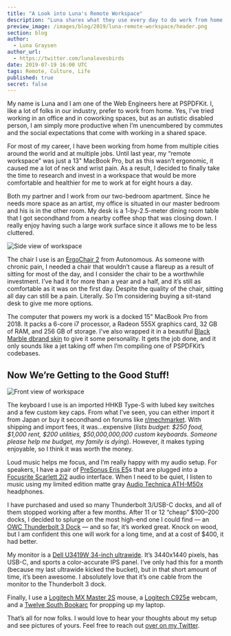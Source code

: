```yaml
---
title: "A Look into Luna's Remote Workspace"
description: "Luna shares what they use every day to do work from home."
preview_image: /images/blog/2019/luna-remote-workspace/header.png
section: blog
author:
  - Luna Graysen
author_url:
  - https://twitter.com/lunalovesbirds
date: 2019-07-19 16:00 UTC
tags: Remote, Culture, Life
published: true
secret: false
---
```


My name is Luna and I am one of the Web Engineers here at PSPDFKit. I, like a lot of folks in our industry, prefer to work from home. Yes, I’ve tried working in an office and in coworking spaces, but as an autistic disabled person, I am simply more productive when I’m unencumbered by commutes and the social expectations that come with working in a shared space.

For most of my career, I have been working from home from multiple cities around the world and at multiple jobs. Until last year, my “remote workspace” was just a 13" MacBook Pro, but as this wasn’t ergonomic, it caused me a lot of neck and wrist pain. As a result, I decided to finally take the time to research and invest in a workspace that would be more comfortable and healthier for me to work at for eight hours a day.

Both my partner and I work from our two-bedroom apartment. Since he needs more space as an artist, my office is situated in our master bedroom and his is in the other room. My desk is a 1-by-2.5-meter dining room table that I got secondhand from a nearby coffee shop that was closing down. I really enjoy having such a large work surface since it allows me to be less cluttered.

![Side view of workspace](/images/blog/2019/luna-remote-workspace/side-view.png "Side view of workspace")

The chair I use is an [ErgoChair 2][ergo-chair] from Autonomous. As someone with chronic pain, I needed a chair that wouldn’t cause a flareup as a result of sitting for most of the day, and I consider the chair to be a worthwhile investment. I’ve had it for more than a year and a half, and it’s still as comfortable as it was on the first day. Despite the quality of the chair, sitting all day can still be a pain. Literally. So I’m considering buying a sit-stand desk to give me more options.

The computer that powers my work is a docked 15" MacBook Pro from 2018. It packs a 6-core i7 processor, a Radeon 555X graphics card, 32&nbsp;GB of RAM, and 256&nbsp;GB of storage. I’ve also wrapped it in a beautiful [Black Marble dbrand skin][dbrand-skin] to give it some personality. It gets the job done, and it only sounds like a jet taking off when I’m compiling one of PSPDFKit’s codebases.

## Now We’re Getting to the Good Stuff!

![Front view of workspace](/images/blog/2019/luna-remote-workspace/front-view.png "Front view of workspace")

The keyboard I use is an imported HHKB Type-S with lubed key switches and a few custom key caps. From what I’ve seen, you can either import it from Japan or buy it secondhand on forums like [r/mechmarket][mechmarket]. With shipping and import fees, it was...expensive (_lists budget: $250 food, $1,000 rent, $200 utilities, $50,000,000,000 custom keyboards. Someone please help me budget, my family is dying_). However, it makes typing enjoyable, so I think it was worth the money.

Loud music helps me focus, and I’m really happy with my audio setup. For speakers, I have a pair of [PreSonus Eris E5][presonus-e5]s that are plugged into a [Focusrite Scarlett 2i2][focusrite] audio interface. When I need to be quiet, I listen to music using my limited edition matte gray [Audio Technica ATH-M50x][m50x] headphones.

I have purchased and used so many Thunderbolt 3/USB-C docks, and all of them stopped working after a few months. After 11 or 12 “cheap” $100–200 docks, I decided to splurge on the most high-end one I could find — an [OWC Thunderbolt 3 Dock][owc-tb3] — and so far, it’s worked great. Knock on wood, but I am confident this one will work for a long time, and at a cost of $400, it had better.

My monitor is a [Dell U3419W 34-inch ultrawide][u3419w]. It’s 3440x1440 pixels, has USB-C, and sports a color-accurate IPS panel. I’ve only had this for a month (because my last ultrawide kicked the bucket), but in that short amount of time, it’s been awesome. I absolutely love that it’s one cable from the monitor to the Thunderbolt 3 dock.

Finally, I use a [Logitech MX Master 2S][logi-2s] mouse, a [Logitech C925e][webcam] webcam, and a [Twelve South Bookarc][bookarc] for propping up my laptop.

That’s all for now folks. I would love to hear your thoughts about my setup and see pictures of yours. Feel free to reach out [over on my Twitter][twitter].

[ergo-chair]: https://www.autonomous.ai/office-chairs/ergonomic-chair
[dbrand-skin]: https://dbrand.com/shop/apple-macbook-pro-15-skins-touch-bar
[mechmarket]: https://reddit.com/r/mechmarket
[presonus-e5]: https://www.amazon.ca/PreSonus-E3-5-3-5-Professional-Multimedia-Reference/dp/B00CP4IJH0
[m50x]: https://www.amazon.ca/Audio-Technica-ATH-M50xMG-Limited-Professional-Headphones/dp/B01AHY1C7S
[focusrite]: https://www.amazon.ca/Focusrite-Scarlett-2i2-Audio-Interface-Tools/dp/B01E6T56EA
[owc-tb3]: https://eshop.macsales.com/shop/docks/owc-thunderbolt-3-dock
[u3419w]: https://www.amazon.ca/gp/product/B07HB3ZX9F
[logi-2s]: https://www.amazon.ca/Logitech%C2%AE-Master-Wireless-Graphite-910-005131/dp/B071YZJ1G1
[webcam]: https://www.amazon.ca/LOGITECH-Webcam-Built-Stereo-Microphones/dp/B01DPNPJ72
[bookarc]: https://www.amazon.ca/gp/product/B071RWKNF2/ref=ppx_yo_dt_b_asin_title_o08_s00?ie=UTF8&psc=1
[twitter]: https://twitter.com/lunalovesbirds
